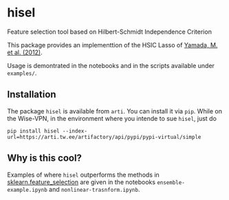 # hisel
Feature selection tool based on Hilbert-Schmidt Independence Criterion

This package provides an implementtion of the HSIC Lasso of [Yamada, M. et al. (2012)](https://arxiv.org/abs/1202.0515). 

Usage is demontrated in the notebooks and in the scripts available under `examples/`. 


## Installation

The package `hisel` is available from `arti`. You can install it via `pip`. 
While on the Wise-VPN, in the environment where you intende to sue `hisel`, just do
```
pip install hisel --index-url=https://arti.tw.ee/artifactory/api/pypi/pypi-virtual/simple
```


## Why is this cool?

Examples of where `hisel` outperforms the methods in 
[sklearn.feature\_selection](https://scikit-learn.org/stable/modules/classes.html#module-sklearn.feature_selection)
are given in the notebooks
`ensemble-example.ipynb`
and
`nonlinear-trasnform.ipynb`.
